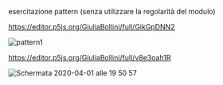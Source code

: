 esercitazione pattern (senza utilizzare la regolarità del modulo)

https://editor.p5js.org/GiuliaBollini/full/GikGpDNN2

![pattern1](https://user-images.githubusercontent.com/61871414/78150564-c11abe00-7437-11ea-9321-f7f424c6b278.png)

https://editor.p5js.org/GiuliaBollini/full/v8e3oah1R

![Schermata 2020-04-01 alle 19 50 57](https://user-images.githubusercontent.com/61871414/78169767-37c4b500-7452-11ea-9b79-26f5f6ce09f9.png)
